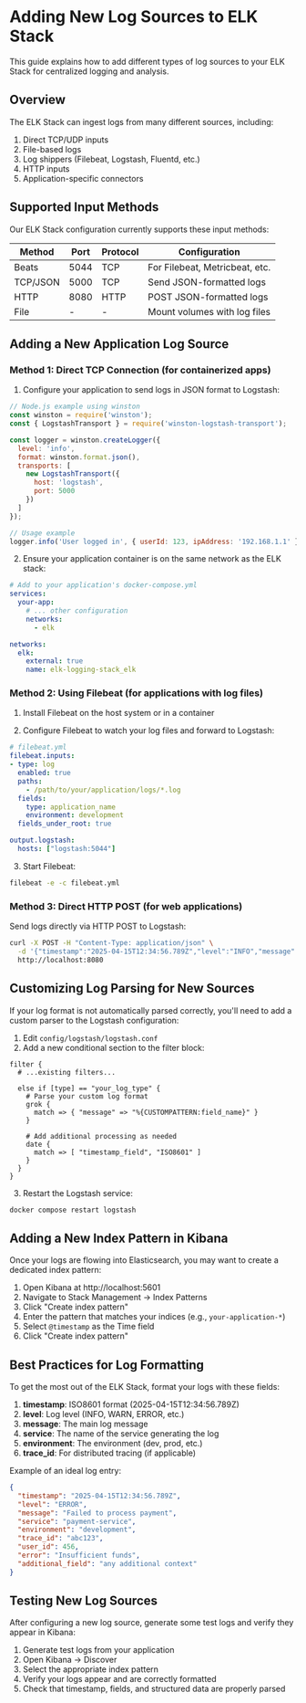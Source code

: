 # Adding New Log Sources to ELK Stack

This guide explains how to add different types of log sources to your ELK Stack for centralized logging and analysis.

## Overview

The ELK Stack can ingest logs from many different sources, including:

1. Direct TCP/UDP inputs
2. File-based logs
3. Log shippers (Filebeat, Logstash, Fluentd, etc.)
4. HTTP inputs
5. Application-specific connectors

## Supported Input Methods

Our ELK Stack configuration currently supports these input methods:

| Method | Port | Protocol | Configuration |
|--------|------|----------|---------------|
| Beats | 5044 | TCP | For Filebeat, Metricbeat, etc. |
| TCP/JSON | 5000 | TCP | Send JSON-formatted logs |
| HTTP | 8080 | HTTP | POST JSON-formatted logs |
| File | - | - | Mount volumes with log files |

## Adding a New Application Log Source

### Method 1: Direct TCP Connection (for containerized apps)

1. Configure your application to send logs in JSON format to Logstash:

```javascript
// Node.js example using winston
const winston = require('winston');
const { LogstashTransport } = require('winston-logstash-transport');

const logger = winston.createLogger({
  level: 'info',
  format: winston.format.json(),
  transports: [
    new LogstashTransport({
      host: 'logstash',
      port: 5000
    })
  ]
});

// Usage example
logger.info('User logged in', { userId: 123, ipAddress: '192.168.1.1' });
```

2. Ensure your application container is on the same network as the ELK stack:

```yaml
# Add to your application's docker-compose.yml
services:
  your-app:
    # ... other configuration
    networks:
      - elk

networks:
  elk:
    external: true
    name: elk-logging-stack_elk
```

### Method 2: Using Filebeat (for applications with log files)

1. Install Filebeat on the host system or in a container

2. Configure Filebeat to watch your log files and forward to Logstash:

```yaml
# filebeat.yml
filebeat.inputs:
- type: log
  enabled: true
  paths:
    - /path/to/your/application/logs/*.log
  fields:
    type: application_name
    environment: development
  fields_under_root: true

output.logstash:
  hosts: ["logstash:5044"]
```

3. Start Filebeat:

```bash
filebeat -e -c filebeat.yml
```

### Method 3: Direct HTTP POST (for web applications)

Send logs directly via HTTP POST to Logstash:

```bash
curl -X POST -H "Content-Type: application/json" \
  -d '{"timestamp":"2025-04-15T12:34:56.789Z","level":"INFO","message":"Test log entry","service":"my-service"}' \
  http://localhost:8080
```

## Customizing Log Parsing for New Sources

If your log format is not automatically parsed correctly, you'll need to add a custom parser to the Logstash configuration:

1. Edit `config/logstash/logstash.conf`
2. Add a new conditional section to the filter block:

```
filter {
  # ...existing filters...
  
  else if [type] == "your_log_type" {
    # Parse your custom log format
    grok {
      match => { "message" => "%{CUSTOMPATTERN:field_name}" }
    }
    
    # Add additional processing as needed
    date {
      match => [ "timestamp_field", "ISO8601" ]
    }
  }
}
```

3. Restart the Logstash service:

```bash
docker compose restart logstash
```

## Adding a New Index Pattern in Kibana

Once your logs are flowing into Elasticsearch, you may want to create a dedicated index pattern:

1. Open Kibana at http://localhost:5601
2. Navigate to Stack Management → Index Patterns
3. Click "Create index pattern"
4. Enter the pattern that matches your indices (e.g., `your-application-*`)
5. Select `@timestamp` as the Time field
6. Click "Create index pattern"

## Best Practices for Log Formatting

To get the most out of the ELK Stack, format your logs with these fields:

1. **timestamp**: ISO8601 format (2025-04-15T12:34:56.789Z)
2. **level**: Log level (INFO, WARN, ERROR, etc.)
3. **message**: The main log message
4. **service**: The name of the service generating the log
5. **environment**: The environment (dev, prod, etc.)
6. **trace_id**: For distributed tracing (if applicable)

Example of an ideal log entry:

```json
{
  "timestamp": "2025-04-15T12:34:56.789Z",
  "level": "ERROR",
  "message": "Failed to process payment",
  "service": "payment-service",
  "environment": "development",
  "trace_id": "abc123",
  "user_id": 456,
  "error": "Insufficient funds",
  "additional_field": "any additional context"
}
```

## Testing New Log Sources

After configuring a new log source, generate some test logs and verify they appear in Kibana:

1. Generate test logs from your application
2. Open Kibana → Discover
3. Select the appropriate index pattern
4. Verify your logs appear and are correctly formatted
5. Check that timestamp, fields, and structured data are properly parsed